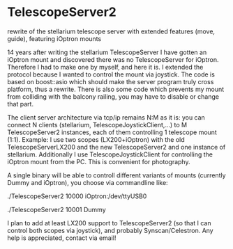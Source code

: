 # TelescopeServer2
rewrite of the stellarium telescope server with extended features (move, guide), featuring iOptron mounts

14 years after writing the stellarium TelescopeServer I have gotten an iOptron mount and discovered
there was no TelescopeServer for iOptron. Therefore I had to make one by myself, and here it is.
I extended the protocol because I wanted to control the mount via joystick.
The code is based on boost::asio which should make the server program truly cross platform, thus a rewrite.
There is also some code which prevents my mount from colliding with the balcony railing,
you may have to disable or change that part.

The client server architecture via tcp/ip remains N:M as it is: you can connect N clients
(stellarium, TelescopeJoystickClient,...) to M TelescopeServer2 instances,
each of them controlling 1 telescope mount (1:1).
Example: I use two scopes (LX200+iOptron) with the old TelescopeServerLX200
and the new TelescopeServer2 and one instance of stellarium. Additionally I use
TelescopeJoystickClient for controlling the iOptron mount from the PC.
This is convenient for photography.

A single binary will be able to controll different variants of mounts (currently Dummy and iOptron),
you choose via commandline like:

  ./TelescopeServer2 10000 iOptron:/dev/ttyUSB0

  ./TelescopeServer2 10001 Dummy

I plan to add at least LX200 support to TelescopeServer2 (so that I can control both scopes via joystick),
and probably Synscan/Celestron. Any help is appreciated, contact via email!

